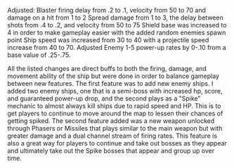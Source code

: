 Adjusted: Blaster firing delay from .2 to .1, velocity from 50 to 70 and damage on a hit from 1 to 2 Spread damage from 1 to 3, the delay between shots from .4 to .2, and velocity from 50 to 75 Shield base was increased to 4 in order to make gameplay easier with the added random enemies spawn point Ship speed was increased from 30 to 40 with a projectile speed increase from 40 to 70. Adjusted Enemy 1-5 power-up rates by 0-.10 from a base value of .25-.75.

All the listed changes are direct buffs to both the firing, damage, and movement ability of the ship but were done in order to balance gameplay between new features. The first feature was to add new enemy ships. I added two enemy ships, one that is a semi-boss with increased hp, score, and guaranteed power-up drop, and the second plays as a "Spike" mechanic to almost always kill ships due to rapid speed and HP. This is to get players to continue to move around the map to lessen their chances of getting spiked. The second feature added was a new weapon unlocked through Phasers or Missiles that plays similar to the main weapon but with greater damage and a dual channel stream of firing rates. This feature is also a great way for players to continue and take out bosses as they appear and ultimately take out the Spike bosses that appear and group up over time.
